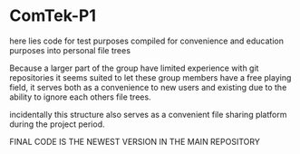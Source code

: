 # ComTek-P1
here lies code for test purposes compiled for convenience and education purposes into personal file trees 

Because a larger part of the group have limited experience with git repositories it seems suited to let these group members have a free playing field, 
it serves both as a convenience to new users and existing due to the ability to ignore each others file trees. 

incidentally this structure also serves as a convenient file sharing platform during the project period.

FINAL CODE IS THE NEWEST VERSION IN THE MAIN REPOSITORY
